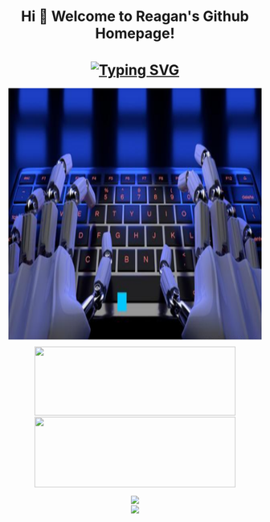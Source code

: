 # <h1 align="center">Hi 🎉 Welcome to Reagan's Github Homepage!
<h1 align="center"><a href="https://git.io/typing-svg"><img src="https://readme-typing-svg.demolab.com?font=Fira+Code&size=24&duration=4000&pause=300&center=true&vCenter=true&width=435&lines=Hello+World!;Have+a+nice+day!" alt="Typing SVG" /></a></h1>

<img align="center" alt="Coding" width="1000" height="500"  src="https://github.com/Reagan615/Reagan615/blob/main/code.jpeg">

  <p align="center">
        <img height="137px" src="https://github-readme-stats.vercel.app/api?username=Reagan615&hide_title=true&hide_border=true&show_icons=trueline_height=21&text_color=000&icon_color=000&bg_color=0,ea6161,ffc64d,fffc4d,52fa5a&theme=graywhite" width="400px" height="150px" >
        <img src="https://github-readme-stats.vercel.app/api/top-langs/?username=Reagan615&hide_title=true&hide_border=true&layout=compact&langs_count=6&text_color=000&icon_color=fff&bg_color=0,52fa5a,4dfcff,c64dff&theme=graywhite" width="400px" height="140px"> 
  </p>

<div align="center"> <img src="https://activity-graph.herokuapp.com/graph?username=Reagan615&theme=xcode" /> </div>

<div align="center"> <img src="https://github-readme-streak-stats.herokuapp.com/?user=Reagan615" /> </div>
<!---
Reagan615/Reagan615 is a ✨ special ✨ repository because its `README.md` (this file) appears on your GitHub profile.
You can click the Preview link to take a look at your changes.
--->
